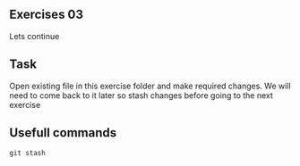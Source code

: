 ## Exercises 03

Lets continue

## Task
Open existing file in this exercise folder and make required changes.
We will need to come back to it later so stash changes before going to the next exercise

## Usefull commands

```
git stash
```

